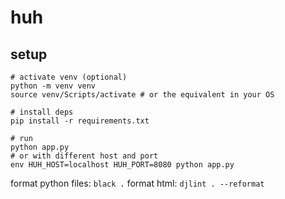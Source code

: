 
# huh


## setup 
```
# activate venv (optional)
python -m venv venv
source venv/Scripts/activate # or the equivalent in your OS

# install deps
pip install -r requirements.txt

# run
python app.py
# or with different host and port
env HUH_HOST=localhost HUH_PORT=8080 python app.py
```

format python files: ``black .``
format html: ``djlint . --reformat``
